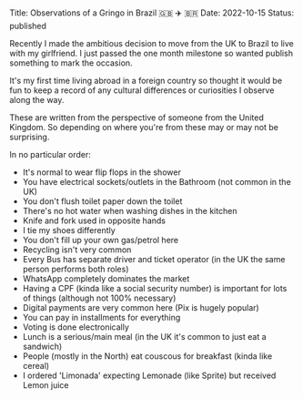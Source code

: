 Title: Observations of a Gringo in Brazil 🇬🇧 ✈️  🇧🇷
Date: 2022-10-15
Status: published

Recently I made the ambitious decision to move from the UK to Brazil to live
with my girlfriend. I just passed the one month milestone so wanted publish
something to mark the occasion. 

It's my first time living abroad in a foreign country so thought it would be
fun to keep a record of any cultural differences or curiosities I observe along
the way.

These are written from the perspective of someone from the United Kingdom. So
depending on where you're from these may or may not be surprising.

In no particular order:

- It's normal to wear flip flops in the shower
- You have electrical sockets/outlets in the Bathroom (not common in the UK)
- You don't flush toilet paper down the toilet
- There's no hot water when washing dishes in the kitchen
- Knife and fork used in opposite hands
- I tie my shoes differently
- You don't fill up your own gas/petrol here
- Recycling isn't very common
- Every Bus has separate driver and ticket operator (in the UK the same person performs both roles)
- WhatsApp completely dominates the market
- Having a CPF (kinda like a social security number) is important for lots of
  things (although not 100% necessary)
- Digital payments are very common here (Pix is hugely popular)
- You can pay in installments for everything
- Voting is done electronically
- Lunch is a serious/main meal (in the UK it's common to just eat a sandwich)
- People (mostly in the North) eat couscous for breakfast (kinda like cereal)
- I ordered 'Limonada' expecting Lemonade (like Sprite) but received Lemon juice
